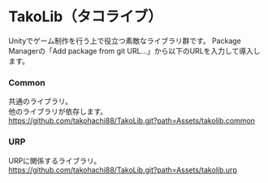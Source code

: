 # TakoLib（タコライブ）
Unityでゲーム制作を行う上で役立つ素敵なライブラリ群です。
Package Managerの「Add package from git URL...」から以下のURLを入力して導入します。
### Common
共通のライブラリ。
<br>他のライブラリが依存します。
<br>https://github.com/takohachi88/TakoLib.git?path=Assets/takolib.common
### URP
URPに関係するライブラリ。
<br>https://github.com/takohachi88/TakoLib.git?path=Assets/takolib.urp
